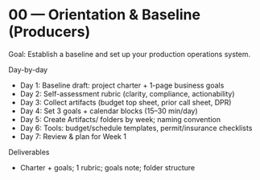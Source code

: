 # 00 — Orientation & Baseline (Producers)

Goal: Establish a baseline and set up your production operations system.

Day-by-day
- Day 1: Baseline draft: project charter + 1-page business goals
- Day 2: Self-assessment rubric (clarity, compliance, actionability)
- Day 3: Collect artifacts (budget top sheet, prior call sheet, DPR)
- Day 4: Set 3 goals + calendar blocks (15–30 min/day)
- Day 5: Create Artifacts/ folders by week; naming convention
- Day 6: Tools: budget/schedule templates, permit/insurance checklists
- Day 7: Review & plan for Week 1

Deliverables
- Charter + goals; 1 rubric; goals note; folder structure

